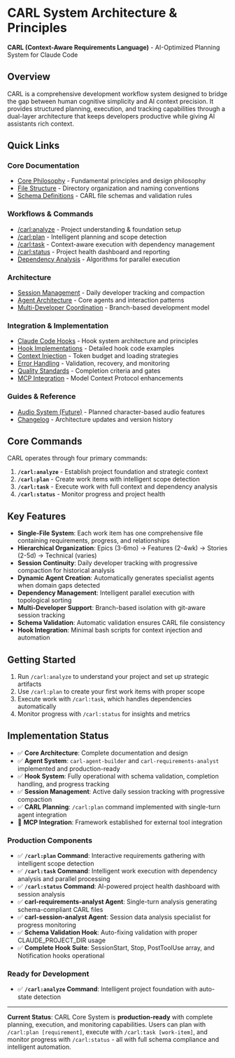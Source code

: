 # CARL System Architecture & Principles

**CARL (Context-Aware Requirements Language)** - AI-Optimized Planning System for Claude Code

## Overview

CARL is a comprehensive development workflow system designed to bridge the gap between human cognitive simplicity and AI context precision. It provides structured planning, execution, and tracking capabilities through a dual-layer architecture that keeps developers productive while giving AI assistants rich context.

## Quick Links

### Core Documentation
- [Core Philosophy](docs/core/philosophy.md) - Fundamental principles and design philosophy
- [File Structure](docs/architecture/file-structure.md) - Directory organization and naming conventions
- [Schema Definitions](docs/architecture/schemas.md) - CARL file schemas and validation rules

### Workflows & Commands
- [/carl:analyze](docs/workflows/analyze.md) - Project understanding & foundation setup
- [/carl:plan](docs/workflows/plan.md) - Intelligent planning and scope detection
- [/carl:task](docs/workflows/task.md) - Context-aware execution with dependency management
- [/carl:status](docs/workflows/status.md) - Project health dashboard and reporting
- [Dependency Analysis](docs/workflows/dependency-analysis.md) - Algorithms for parallel execution

### Architecture
- [Session Management](docs/architecture/session-management.md) - Daily developer tracking and compaction
- [Agent Architecture](docs/architecture/agents.md) - Core agents and interaction patterns
- [Multi-Developer Coordination](docs/architecture/multi-developer.md) - Branch-based development model

### Integration & Implementation
- [Claude Code Hooks](docs/integration/hooks.md) - Hook system architecture and principles
- [Hook Implementations](docs/integration/hook-implementations.md) - Detailed hook code examples
- [Context Injection](docs/integration/context-injection.md) - Token budget and loading strategies
- [Error Handling](docs/integration/error-handling.md) - Validation, recovery, and monitoring
- [Quality Standards](docs/integration/quality-standards.md) - Completion criteria and gates
- [MCP Integration](docs/integration/mcp.md) - Model Context Protocol enhancements

### Guides & Reference
- [Audio System (Future)](docs/guides/audio-system.md) - Planned character-based audio features
- [Changelog](docs/reference/changelog.md) - Architecture updates and version history

## Core Commands

CARL operates through four primary commands:

1. **`/carl:analyze`** - Establish project foundation and strategic context
2. **`/carl:plan`** - Create work items with intelligent scope detection
3. **`/carl:task`** - Execute work with full context and dependency analysis
4. **`/carl:status`** - Monitor progress and project health

## Key Features

- **Single-File System**: Each work item has one comprehensive file containing requirements, progress, and relationships
- **Hierarchical Organization**: Epics (3-6mo) → Features (2-4wk) → Stories (2-5d) → Technical (varies)
- **Session Continuity**: Daily developer tracking with progressive compaction for historical analysis
- **Dynamic Agent Creation**: Automatically generates specialist agents when domain gaps detected
- **Dependency Management**: Intelligent parallel execution with topological sorting
- **Multi-Developer Support**: Branch-based isolation with git-aware session tracking
- **Schema Validation**: Automatic validation ensures CARL file consistency
- **Hook Integration**: Minimal bash scripts for context injection and automation

## Getting Started

1. Run `/carl:analyze` to understand your project and set up strategic artifacts
2. Use `/carl:plan` to create your first work items with proper scope
3. Execute work with `/carl:task`, which handles dependencies automatically
4. Monitor progress with `/carl:status` for insights and metrics

## Implementation Status

- ✅ **Core Architecture**: Complete documentation and design
- ✅ **Agent System**: `carl-agent-builder` and `carl-requirements-analyst` implemented and production-ready
- ✅ **Hook System**: Fully operational with schema validation, completion handling, and progress tracking
- ✅ **Session Management**: Active daily session tracking with progressive compaction
- ✅ **CARL Planning**: `/carl:plan` command implemented with single-turn agent integration
- 🔌 **MCP Integration**: Framework established for external tool integration

### Production Components
- ✅ **`/carl:plan` Command**: Interactive requirements gathering with intelligent scope detection
- ✅ **`/carl:task` Command**: Intelligent work execution with dependency analysis and parallel processing
- ✅ **`/carl:status` Command**: AI-powered project health dashboard with session analysis
- ✅ **carl-requirements-analyst Agent**: Single-turn analysis generating schema-compliant CARL files
- ✅ **carl-session-analyst Agent**: Session data analysis specialist for progress monitoring
- ✅ **Schema Validation Hook**: Auto-fixing validation with proper CLAUDE_PROJECT_DIR usage
- ✅ **Complete Hook Suite**: SessionStart, Stop, PostToolUse array, and Notification hooks operational

### Ready for Development
- ✅ **`/carl:analyze` Command**: Intelligent project foundation with auto-state detection

---

**Current Status**: CARL Core System is **production-ready** with complete planning, execution, and monitoring capabilities. Users can plan with `/carl:plan [requirement]`, execute with `/carl:task [work-item]`, and monitor progress with `/carl:status` - all with full schema compliance and intelligent automation.